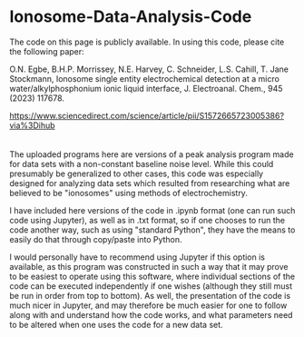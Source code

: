 # Ionosome-Data-Analysis-Code

The code on this page is publicly available. In using this code, please cite the following paper:


O.N. Egbe, B.H.P. Morrissey, N.E. Harvey, C. Schneider, L.S. Cahill, T. Jane Stockmann, Ionosome single entity electrochemical detection at a micro water/alkylphosphonium ionic liquid interface, J. Electroanal. Chem., 945 (2023) 117678.

https://www.sciencedirect.com/science/article/pii/S1572665723005386?via%3Dihub
\
\
\
The uploaded programs here are versions of a peak analysis program made for data sets with a non-constant baseline noise level. While this could presumably be generalized to other cases, this code was especially designed for analyzing data sets which resulted from researching what are believed to be "ionosomes" using methods of electrochemistry.

I have included here versions of the code in .ipynb format (one can run such code using Jupyter), as well as in .txt format, so if one chooses to run the code another way, such as using "standard Python", they have the means to easily do that through copy/paste into Python.

I would personally have to recommend using Jupyter if this option is available, as this program was constructed in such a way that it may prove to be easiest to operate using
this software, where individual sections of the code can be executed independently if one wishes (although they still must be run in order from top to bottom). As well, the presentation of the code is much nicer in Jupyter, and may therefore be much easier for one to follow along with and understand how the code works, and what parameters need to be altered when one uses the code for a new data set.
